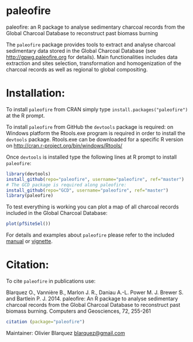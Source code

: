 paleofire
=========
paleofire: an R package to analyse sedimentary charcoal records from the Global Charcoal Database to reconstruct past biomass burning

The `paleofire` package provides tools to extract and analyse charcoal sedimentary data stored in the Global Charcoal Database (see http://gpwg.paleofire.org for details). Main functionalities includes data extraction and sites selection, transformation and homogenization of the charcoal records as well as regional to global compositing.


Installation:
=============

To install `paleofire` from CRAN simply type `install.packages("paleofire")` at the R prompt.  

To install `paleofire` from GitHub the `devtools` package is required: on Windows platform the Rtools.exe program is required in order to install the `devtools` package. Rtools.exe can be downloaded for a specific R version on http://cran.r-project.org/bin/windows/Rtools/

Once `devtools` is installed type the following lines at R prompt to install `paleofire`:

```R
library(devtools)
install_github(repo="paleofire", username="paleofire", ref="master")
# The GCD package is required along paleofire:
install_github(repo="GCD", username="paleofire", ref="master")
library(paleofire)
```

To test everything is working you can plot a map of all charcoal records included in the Global Charcoal Database:

```R
plot(pfSiteSel())
```

For details and examples about `paleofire` please refer to the included [manual](http://cran.r-project.org/web/packages/paleofire/paleofire.pdf) or [vignette](http://cran.r-project.org/web/packages/paleofire/vignettes/paleofire-paper.pdf).

Citation:
=============

To cite `paleofire` in publications use:

  Blarquez O., Vannière B., Marlon J. R., Daniau A.-L. Power M. J. Brewer S.
  and Bartlein P. J. 2014. paleofire: An R package to analyse sedimentary
  charcoal records from the Global Charcoal Database to reconstruct past
  biomass burning. Computers and Geosciences, 72, 255-261
  
```R
citation (package="paleofire")
```

Maintainer: Olivier Blarquez <blarquez@gmail.com>
